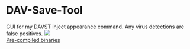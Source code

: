 # DAV-Save-Tool
GUI for my DAVST inject appearance command. Any virus detections are false positives.
![](https://i.imgur.com/HfaqzBJ.png)    
[Pre-compiled binaries](https://github.com/Sorrow446/DAV-Save-Tool/releases)
